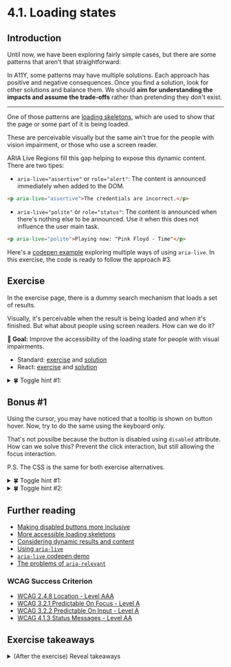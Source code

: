 # 4.1. Loading states

## Introduction

Until now, we have been exploring fairly simple cases, but there are some patterns that aren't that straightforward:

In A11Y, some patterns may have multiple solutions. Each approach has positive and negative consequences. Once you find a solution, look for other solutions and balance them. We should **aim for understanding the impacts and assume the trade-offs** rather than pretending they don't exist.

---

One of those patterns are [loading skeletons](https://uxdesign.cc/what-you-should-know-about-skeleton-screens-a820c45a571a), which are used to show that the page or some part of it is being loaded.

These are perceivable visually but the same ain't true for the people with vision impairment, or those who use a screen reader.

ARIA Live Regions fill this gap helping to expose this dynamic content. There are two tipes:

- `aria-live="assertive"` or `role="alert"`: The content is announced immediately when added to the DOM.

```html
<p aria-live="assertive">The credentials are incorrect.</p>
```

- `aria-live="polite"` or `role="status"`: The content is announced when there's nothing else to be announced. Use it when this does not influence the user main task.

```html
<p aria-live="polite">Playing now: "Pink Floyd - Time"</p>
```

Here's a [codepen example](https://codepen.io/vloux/details/jxPrWy) exploring multiple ways of using `aria-live`. In this exercise, the code is ready to follow the approach #3.

## Exercise

In the exercise page,
there is a dummy search mechanism that loads a set of results.

Visually, it's perceivable when the result is being loaded and when it's finished. But what about people using screen readers. How can we do it?

**🎯 Goal:** Improve the accessibility of the loading state for people with visual impairments.

- Standard: [exercise](../exercises/4.1.html) and [solution](../solutions/4.1.html)
- React: [exercise](../exercises/4.1.react.html) and [solution](../solutions/4.1.react.html)

<details>
<summary>🍀 Toggle hint #1:</summary>

The designs don't include a visual message when the loading is finished...
Remember `.sr-only`? It's the perfect time to use it!

</details>

</details>

## Bonus #1

Using the cursor, you may have noticed that a tooltip is shown on button hover. Now, try to do the same using the keyboard only.

That's not possilbe because the button is disabled using `disabled` attribute. How can we solve this? Prevent the click interaction, but still allowing the focus interaction.

P.S. The CSS is the same for both exercise alternatives.

<details>
<summary>🍀 Toggle hint #1:</summary>
There is an attribute `aria-disabled="true"` that we can use.

Semantically it marks the button as disabled, but it does not change the behavior. In other words, you can still focus it using the keyboard.

</details>

<details>
<summary>🍀 Toggle hint #2:</summary>
ARIA only purpose is to add extra semantics to an element. It never, _ever_ changes the styles or behavior of that element.

That means, you need to manually prevent the click and change the CSS styles when that attribute is presented.

</details>

## Further reading

- [Making disabled buttons more inclusive](https://css-tricks.com/making-disabled-buttons-more-inclusive/)
- [More accessible loading skeletons](https://adrianroselli.com/2020/11/more-accessible-skeletons.html)
- [Considering dynamic results and content](https://www.scottohara.me/blog/2022/02/05/dynamic-results.html)
- [Using `aria-live`](https://bitsofco.de/using-aria-live/)
- [`aria-live` codepen demo](https://codepen.io/vloux/details/jxPrWy)
- [The problems of `aria-relevant`](https://medium.com/dev-channel/why-authors-should-avoid-aria-relevant-5d3164fab1e3)

### WCAG Success Criterion

- [WCAG 2.4.8 Location - Level AAA](https://www.w3.org/TR/WCAG21/#location)
- [WCAG 3.2.1 Predictable On Focus - Level A](https://www.w3.org/TR/WCAG21/#on-focus)
- [WCAG 3.2.2 Predictable On Input - Level A](https://www.w3.org/TR/WCAG21/#on-input)
- [WCAG 4.1.3 Status Messages - Level AA](https://www.w3.org/TR/WCAG21/#status-messages)

## Exercise takeaways

<details>
<summary>(After the exercise) Reveal takeaways</summary>

- Use live regions to announce dynamic content, such as loading states and feedback messages.
- Be mindful of the number of live regions. Announcing too many live messages will be annoying.
- Write short messages in the live regions. Do no add `aria-live` around interactive elements or list of elements, as it does more harm than good.
- `aria-live` does not work if added to an existing DOM element. (see [example 2](https://codepen.io/vloux/details/jxPrWy)).
- You know what's better than a disabled button? Not disabling buttons at all.
</details>
